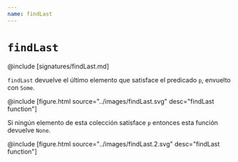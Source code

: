 ```yaml
---
name: findLast
---
```


# `findLast`

@include [signatures/findLast.md]

`findLast` devuelve el último elemento que satisface el predicado `p`, envuelto con `Some`.

@include [figure.html source="../images/findLast.svg" desc="findLast function"]

Si ningún elemento de esta colección satisface `p` entonces esta función devuelve `None`.

@include [figure.html source="../images/findLast.2.svg" desc="findLast function"]
